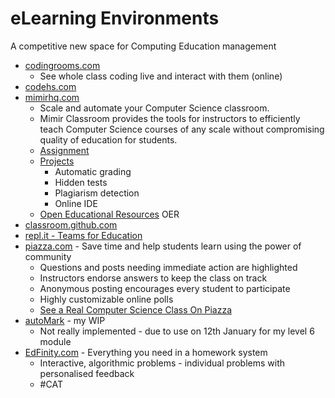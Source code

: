 eLearning Environments
======================

A competitive new space for Computing Education management

* [codingrooms.com](https://www.codingrooms.com/)
    * See whole class coding live and interact with them (online)
* [codehs.com](https://codehs.com/)
* [mimirhq.com](https://www.mimirhq.com/)
    * Scale and automate your Computer Science classroom.
    * Mimir Classroom provides the tools for instructors to efficiently teach Computer Science courses of any scale without compromising quality of education for students.
    * [Assignment](https://www.mimirhq.com/classroom/programming-assignments)
    * [Projects](https://www.mimirhq.com/classroom/programming-projects)
        * Automatic grading
        * Hidden tests
        * Plagiarism detection
        * Online IDE
    * [Open Educational Resources](https://www.mimirhq.com/classroom/open-educational-resources) OER
* [classroom.github.com](https://classroom.github.com/videos)
* [repl.it - Teams for Education](https://replit.com/site/teams-for-education)
* [piazza.com](https://piazza.com/) - Save time and help students learn using the power of community
    * Questions and posts needing immediate action are highlighted
    * Instructors endorse answers to keep the class on track
    * Anonymous posting encourages every student to participate
    * Highly customizable online polls
    * [See a Real Computer Science Class On Piazza](https://piazza.com/subjects/computer_science)
* [autoMark](https://github.com/calaldees/autoMark) - my WIP
    * Not really implemented - due to use on 12th January for my level 6 module
* [EdFinity.com](https://edfinity.com/) - Everything you need in a homework system
    * Interactive, algorithmic problems - individual problems with personalised feedback
    * #CAT
